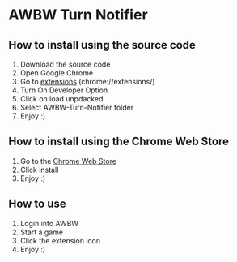 # AWBW Turn Notifier

## How to install using the source code

1. Download the source code
2. Open Google Chrome
3. Go to [extensions](chrome://extensions/) (chrome://extensions/)
4. Turn On Developer Option
5. Click on load unpdacked
6. Select AWBW-Turn-Notifier folder
7. Enjoy :)

## How to install using the Chrome Web Store
1. Go to the [Chrome Web Store](https://chrome.google.com/webstore/detail/awbw-notifications/lgmjmmdgchhdobneapjjfieegghdfmmm?hl=es-419&authuser=0)
2. Click install
3. Enjoy :)

## How to use

1. Login into AWBW
2. Start a game
3. Click the extension icon
4. Enjoy :)